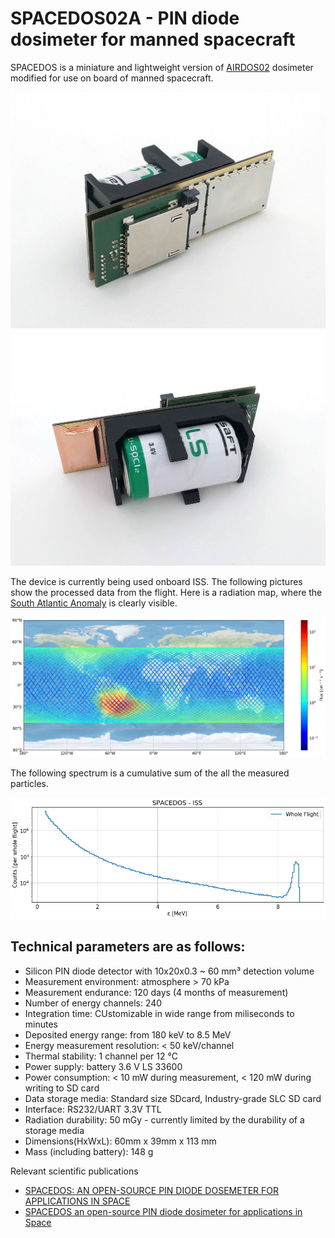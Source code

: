 # SPACEDOS02A - PIN diode dosimeter for manned spacecraft 

SPACEDOS is a miniature and lightweight version of [AIRDOS02](https://github.com/UniversalScientificTechnologies/AIRDOS02) dosimeter modified for use on board of manned spacecraft.

![SPACEDOS02A device from bottom side](doc/src/img/SPACEDOS02A_bottom.jpg "PCB")
![SPACEDOS02A device from top side](doc/src/img/SPACEDOS02A_top.jpg "PCB")

The device is currently being used onboard ISS. The following pictures show the processed data from the flight. Here is a radiation map, where the [South Atlantic Anomaly](https://en.wikipedia.org/wiki/South_Atlantic_Anomaly) is clearly visible.

![ISS radiation map](/doc/src/img/ISS_radiation_map.png)

The following spectrum is a cumulative sum of the all the measured particles. 

![ISS radiation spectra](/doc/src/img/iss_flight_spectra.png)


## Technical parameters are as follows:

* Silicon PIN diode detector with 10x20x0.3 ~ 60 mm³ detection volume
* Measurement environment: atmosphere > 70 kPa
* Measurement endurance: 120 days (4 months of measurement)
* Number of energy channels: 240
* Integration time: CUstomizable in wide range from miliseconds to minutes
* Deposited energy range: from 180 keV to 8.5 MeV
* Energy measurement resolution: < 50 keV/channel
* Thermal stability: 1 channel per 12 °C
* Power supply: battery 3.6 V LS 33600
* Power consumption: < 10 mW during measurement, < 120 mW during writing to SD card
* Data storage media: Standard size SDcard, Industry-grade SLC  SD card
* Interface: RS232/UART 3.3V TTL
* Radiation durability: 50 mGy - currently limited by the durability of a storage media
* Dimensions(HxWxL): 60mm x 39mm x 113 mm
* Mass (including battery): 148 g 

Relevant scientific publications

* [SPACEDOS: AN OPEN-SOURCE PIN DIODE DOSEMETER FOR APPLICATIONS IN SPACE](https://academic.oup.com/rpd/article-abstract/198/9-11/611/6673003?redirectedFrom=fulltext&login=false)
* [SPACEDOS an open-source PIN diode dosimeter for applications in Space](https://indico.ujf.cas.cz/event/2/contributions/27/attachments/25/46/Po-1315-Kakona-774711333.pdf)
